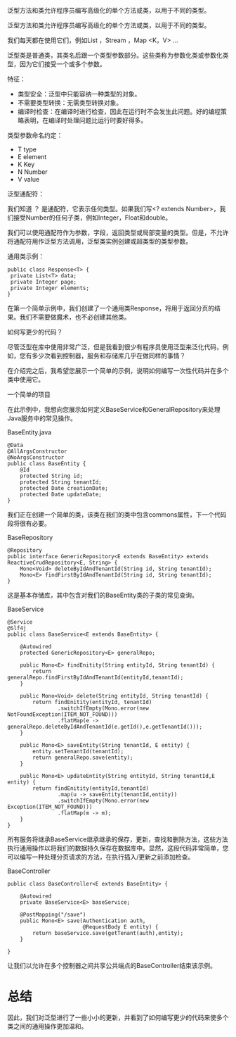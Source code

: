 泛型方法和类允许程序员编写高级化的单个方法或类，以用于不同的类型。

泛型方法和类允许程序员编写高级化的单个方法或类，以用于不同的类型。

我们每天都在使用它们，例如List <T>，Stream <T>，Map <K，V> …

泛型类是普通类，其类名后跟一个类型参数部分。这些类称为参数化类或参数化类型，因为它们接受一个或多个参数。

特征：

- 类型安全：泛型中只能容纳一种类型的对象。
- 不需要类型转换：无需类型转换对象。
- 编译时检查：在编译时进行检查，因此在运行时不会发生此问题。好的编程策略表明，在编译时处理问题比运行时要好得多。
 
类型参数命名约定：

- T type
- E element
- K Key
- N Number
- V value

泛型通配符：

我们知道 ？ 是通配符，它表示任何类型。如果我们写<? extends Number>，我们接受Number的任何子类，例如Integer，Float和double。

我们可以使用通配符作为参数，字段，返回类型或局部变量的类型。但是，不允许将通配符用作泛型方法调用，泛型类实例创建或超类型的类型参数。

通用类示例：

```
public class Response<T> {
 private List<T> data;
 private Integer page;
 private Integer elements;
}
```

在第一个简单示例中，我们创建了一个通用类Response，将用于返回分页的结果。我们不需要做魔术，也不必创建其他类。

如何写更少的代码？

尽管泛型在库中使用非常广泛，但是我看到很少有程序员使用泛型来泛化代码，例如，您有多少次看到控制器，服务和存储库几乎在做同样的事情？

在介绍完之后，我希望您展示一个简单的示例，说明如何编写一次性代码并在多个类中使用它。

一个简单的项目

在此示例中，我想向您展示如何定义BaseService和GeneralRepository来处理Java服务中的常见操作。

BaseEntity.java

```
@Data
@AllArgsConstructor
@NoArgsConstructor
public class BaseEntity {
    @Id
    protected String id;
    protected String tenantId;
    protected Date creationDate;
    protected Date updateDate;
}
```

我们正在创建一个简单的类，该类在我们的类中包含commons属性，下一个代码段将很有必要。

BaseRepository

```
@Repository
public interface GenericRepository<E extends BaseEntity> extends ReactiveCrudRepository<E, String> {
    Mono<Void> deleteByIdAndTenantId(String id, String tenantId);
    Mono<E> findFirstByIdAndTenantId(String id, String tenantId);
}
```

这是基本存储库，其中包含对我们的BaseEntity类的子类的常见查询。

BaseService

```
@Service
@Slf4j
public class BaseService<E extends BaseEntity> {

    @Autowired
    protected GenericRepository<E> generalRepo;

    public Mono<E> findEnitity(String entityId, String tenantId) {
        return generalRepo.findFirstByIdAndTenantId(entityId,tenantId);
    }

    public Mono<Void> delete(String entityId, String tenantId) {
        return findEnitity(entityId, tenantId)
                .switchIfEmpty(Mono.error(new NotFoundException(ITEM_NOT_FOUND)))
                .flatMap(e -> generalRepo.deleteByIdAndTenantId(e.getId(),e.getTenantId()));
    }
    
    public Mono<E> saveEntity(String tenantId, E entity) {
        entity.setTenantId(tenantId);
        return generalRepo.save(entity);
    }

    public Mono<E> updateEntity(String entityId, String tenantId,E entity) {
        return findEnitity(entityId,tenantId)
                .map(u -> saveEntity(tenantId,entity))
                .switchIfEmpty(Mono.error(new Exception(ITEM_NOT_FOUND)))
                .flatMap(m -> m);
    }
}
```

所有服务将继承BaseService继承继承的保存，更新，查找和删除方法，这些方法执行通用操作以将我们的数据持久保存在数据库中。显然，这段代码非常简单，您可以编写一种处理分页请求的方法，在执行插入/更新之前添加检查。

BaseController

```
public class BaseController<E extends BaseEntity> {

    @Autowired
    private BaseService<E> baseService;

    @PostMapping("/save")
    public Mono<E> save(Authentication auth,
                        @RequestBody E entity) {
        return baseService.save(getTenant(auth),entity);
    }
    
}
```

让我们以允许在多个控制器之间共享公共端点的BaseController结束该示例。

# 总结
因此，我们对泛型进行了一些小小的更新，并看到了如何编写更少的代码来使多个类之间的通用操作更加温和。